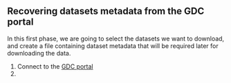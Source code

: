 ## Recovering datasets metadata from the GDC portal

In this first phase, we are going to select the datasets we want to download, and create a file containing dataset metadata
that will be required later for downloading the data.


1. Connect to the [GDC portal](https://portal.gdc.cancer.gov/)
2. 
